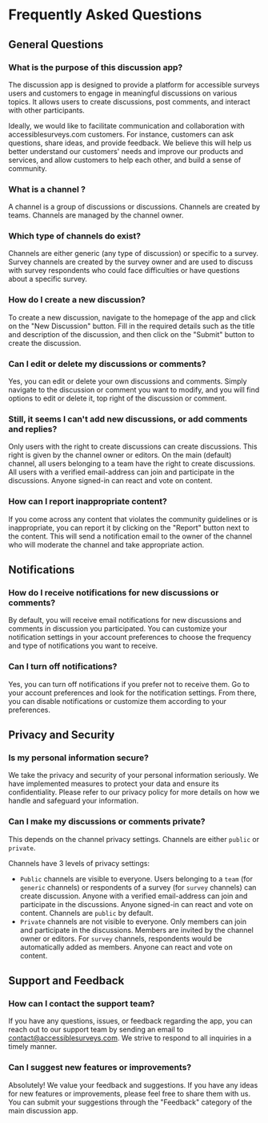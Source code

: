 # Frequently Asked Questions

## General Questions

### What is the purpose of this discussion app?

The discussion app is designed to provide a platform for accessible surveys users  and customers to engage in meaningful discussions on various topics. It allows users to create discussions, post comments, and interact with other participants.

Ideally, we would like to facilitate communication and collaboration with accessiblesurveys.com customers. For instance, customers can ask questions, share ideas, and provide feedback. We believe this will help us better understand our customers' needs and improve our products and services, and allow customers to help each other, and build a sense of community.

### What is a channel ?

A channel is a group of discussions or discussions. Channels are created by teams. Channels are managed by the channel owner.

### Which type of channels do exist?

Channels are either generic (any type of discussion) or specific to a survey. Survey channels are created by the survey owner and are used to discuss with survey respondents who could face difficulties or have questions about a specific survey.

### How do I create a new discussion?

To create a new discussion, navigate to the homepage of the app and click on the "New Discussion" button. Fill in the required details such as the title and description of the discussion, and then click on the "Submit" button to create the discussion.

### Can I edit or delete my discussions or comments?

Yes, you can edit or delete your own discussions and comments. Simply navigate to the discussion or comment you want to modify, and you will find options to edit or delete it, top right of the discussion or comment.

### Still, it seems I can't add new discussions, or add comments and replies?

Only users with the right to create discussions can create discussions. This right is given by the channel owner or editors. On the main (default) channel, all users belonging to a team have the right to create discussions. All users with a verified email-address can join and participate in the discussions. Anyone signed-in can react and vote on content.

### How can I report inappropriate content?

If you come across any content that violates the community guidelines or is inappropriate, you can report it by clicking on the "Report" button next to the content. This will send a notification email to the owner of the channel who will moderate the channel and take appropriate action.

## Notifications

### How do I receive notifications for new discussions or comments?

By default, you will receive email notifications for new discussions and comments in discussion you participated. You can customize your notification settings in your account preferences to choose the frequency and type of notifications you want to receive.

### Can I turn off notifications?

Yes, you can turn off notifications if you prefer not to receive them. Go to your account preferences and look for the notification settings. From there, you can disable notifications or customize them according to your preferences.

## Privacy and Security

### Is my personal information secure?

We take the privacy and security of your personal information seriously. We have implemented measures to protect your data and ensure its confidentiality. Please refer to our privacy policy for more details on how we handle and safeguard your information.

### Can I make my discussions or comments private?

This depends on the channel privacy settings. Channels are either `public` or `private`.

Channels have 3 levels of privacy settings:
- `Public` channels are visible to everyone. Users belonging to a `team` (for `generic` channels) or respondents of a survey (for `survey` channels) can create discussion. Anyone with a verified email-address can join and participate in the discussions. Anyone signed-in can react and vote on content. Channels are `public` by default.
- `Private` channels are not visible to everyone. Only members can join and participate in the discussions. Members are invited by the channel owner or editors. For `survey` channels, respondents would be  automatically added as members.  Anyone can react and vote on content.
<!-- - `Secret` channels are not visible to everyone. Only members can join and participate in the discussions. Members are invited by the channel owner or editors. 
Only members can react and vote on content. -->

## Support and Feedback

### How can I contact the support team?

If you have any questions, issues, or feedback regarding the app, you can reach out to our support team by sending an email to contact@accessiblesurveys.com. We strive to respond to all inquiries in a timely manner.

### Can I suggest new features or improvements?

Absolutely! We value your feedback and suggestions. If you have any ideas for new features or improvements, please feel free to share them with us. You can submit your suggestions through the "Feedback" category of the main discussion app.

